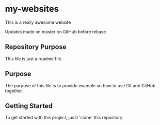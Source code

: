 # my-websites

This is a really awesome website

Updates made on master on GitHub before rebase

## Repository Purpose

This file is just a readme file.

## Purpose

The purpose of this file is to provide example
on how to use Git and GitHub together.

## Getting Started

To get started with this project, jusst 'clone' this repository.

